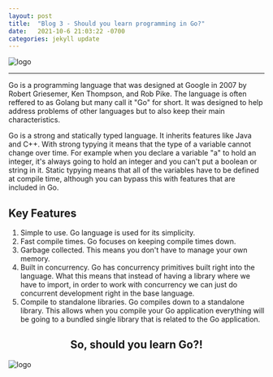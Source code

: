 ```yaml
---
layout: post
title:  "Blog 3 - Should you learn programming in Go?"
date:   2021-10-6 21:03:22 -0700
categories: jekyll update
---
```

![logo](https://i.imgur.com/SYc54DN.png)

---

Go is a programming language that was designed at Google in 2007 by Robert Griesemer, Ken Thompson, and Rob Pike. The language is often reffered to as Golang but many call it "Go" for short. It was designed to help address problems of other languages but to also keep their main characteristics. 

Go is a strong and statically typed language. It inherits features like Java and C++. With strong typying it means that the type of a variable cannot change over time. For example when you declare a variable "a" to hold an integer, it's always going to hold an integer and you can't put a boolean or string in it. Static typying means that all of the variables have to be defined at compile time, although you can bypass this with features that are included in Go. 

## Key Features
1. Simple to use. Go language is used for its simplicity.
2. Fast compile times. Go focuses on keeping compile times down.
3. Garbage collected. This means you don't have to manage your own memory. 
4. Built in concurrency. Go has concurrency primitives built right into the language. What this means that instead of having a library where we have to import, in order to work with concurrency we can just do concurrent development right in the base language. 
5. Compile to standalone libraries. Go compiles down to a standalone library. This allows when you compile your Go application everything will be going to a bundled single library that is related to the Go application.
## <center>So, should you learn Go?!</center>
![logo](https://www.softwebsolutions.com/wp-content/uploads/2020/10/golang-Programing.jpg)
